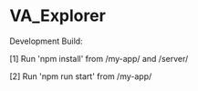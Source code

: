 # VA_Explorer

Development Build:

[1] Run 'npm install' from /my-app/ and /server/

[2] Run 'npm run start' from /my-app/
